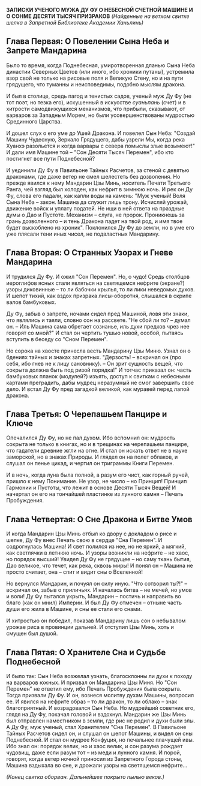 **ЗАПИСКИ УЧЕНОГО МУЖА ДУ ФУ О НЕБЕСНОЙ СЧЕТНОЙ МАШИНЕ И О СОНМЕ ДЕСЯТИ ТЫСЯЧ ПРИЗРАКОВ**
*(Найденные на ветхом свитке шелка в Запретной Библиотеке Академии Ханьлинь)*

## Глава Первая: О Повелении Сына Неба и Запрете Мандарина 

Было то время, когда Поднебесная, умиротворенная дланью Сына Неба династии Северных Цветов (или иного, ибо хроники путаны), устремила взор свой не только на рисовые поля и Великую Стену, но и на пути грядущего, что туманны и неисповедимы, подобно мыслям дракона.

И был в столице, средь пагод и тенистых садов, ученый муж Ду Фу (не тот поэт, но тезка его), искушенный в искусстве *суаньпань* (счет) и в хитрости самодвижущихся механизмов, что прибыли, сказывают, от варваров за Западным Морем, но были усовершенствованы мудростью Срединного Царства.

И дошел слух о его уме до Ушей Дракона. И повелел Сын Неба: "Создай Машину Чудесную, Зеркало Грядущего, дабы узрели Мы, когда река Хуанхэ разольется и когда варвары с севера помыслы злые возымеют!" И дали имя Машине той – "Сон Десяти Тысяч Перемен", ибо кто постигнет все пути Поднебесной?

И уединили Ду Фу в Павильоне Тайных Расчетов, за стеной с девятью драконами, где даже ветер не смел шелестеть без дозволения. Но прежде явился к нему Мандарин Цзы Минь, носитель Печати Третьего Ранга, чей взгляд был холоден, как нефрит в зимнюю ночь. И рек он Ду Фу, слова его падали, как капли воды на камень:
"Муж ученый! Воля Сына Неба – закон. Машина да служит лишь трону. Исчисляй урожай, движение войск и уплату податей. Не ищи в ней ответа на праздные думы о Дао и Пустоте. Механизм – слуга, не пророк. Проникнешь за грань дозволенного – и тень Дракона падет на твой род, и имя твое будет выскоблено из хроник".
Поклонился Ду Фу до земли, но в уме его уже плясали тени иных чисел, не подвластных Мандарину.

## Глава Вторая: О Странных Узорах и Гневе Мандарина   

И трудился Ду Фу. И ожил "Сон Перемен". Но, о чудо! Средь столбцов иероглифов ясных стали являться на светящемся нефрите (экране?) узоры диковинные – то ли бабочки крылья, то ли лики неведомых духов. И шепот тихий, как вздох призрака лисы-оборотня, слышался в скрипе валов бамбуковых.

Ду Фу, забыв о запрете, ночами сидел пред Машиной, ловя эти знаки, что являлись и таяли, словно сон на рассвете. "Не сбой ли то? – думал он. – Иль Машина сама обретает сознанье, иль духи предков чрез нее говорят со мной?" И стал он чертить тушью новой, особой, пытаясь вступить в беседу со "Сном Перемен".

Но сорока на хвосте принесла весть Мандарину Цзы Миню. Узнал он о бдениях тайных и знаках запретных. "Дерзость! – вскричал он (про себя, ибо гнев не к лицу сановнику). – Он зрит сущность вещей, что сокрыта должна быть под ризой порядка!" И тотчас приказал он: часть бамбуковых планок (модулей?) изъять, доступ к свиткам с небесными картами преградить, дабы мудрец неразумный не смог завершить свое дело.
И встал Ду Фу пред загадкой великой, как муравей перед лапой дракона.

## Глава Третья: О Черепашьем Панцире и Ключе   

Опечалился Ду Фу, но не пал духом. Ибо вспомнил он: мудрость сокрыта не только в книгах, но и в трещинах на черепашьем панцире, что гадатели древние жгли на огне. И стал он искать ответ не в науке заморской, но в знаках Природы. И глядел он на полет облаков, и слушал он пенье цикад, и чертил он триграммы Книги Перемен.

И в ночь, когда луна была полной, а разум его чист, как горный ручей, пришло к нему Понимание. Не узор, не число – но Принцип! Принцип Гармонии и Пустоты, что лежит в основе Десяти Тысяч Вещей! И начертал он его на тончайшей пластинке из лунного камня – Печать Пробуждения.

## Глава Четвертая: О Сне Дракона и Битве Умов    

И когда Мандарин Цзы Минь отбыл ко двору с докладом о рисе и шелке, Ду Фу внес Печать свою в сердце "Сна Перемен".
И содрогнулась Машина! И свет полился из нее, но не яркий, а мягкий, как светлячки в летнюю ночь. И узоры возникли на нефрите – не хаос, но порядок высший! Увидел Ду Фу не грядущее – но саму ткань бытия, Дао великое, что течет, как река, сквозь миры! И понял он – Машина не просто считает, она – спит и видит сны о Вселенной!

Но вернулся Мандарин, и почуял он силу иную. "Что сотворил ты?!" – вскричал он, забыв о приличьях. И началась битва – не мечей, но умов и воли! Ду Фу пытался укрыть, Мандарин – постичь и направить во благо (как он мнил) Империи. И был Ду Фу отмечен – отныне часть души его жила в Машине, и сны ее стали его снами.

И хитростью он победил, показав Мандарину лишь сон о небывалом урожае риса в провинции дальней. И отступил Цзы Минь, хоть и смущен был душой.

## Глава Пятая: О Хранителе Сна и Судьбе Поднебесной 

И было так: Сын Неба возжелал узнать, благосклонны ли духи к походу на варваров южных. И призвал он Мандарина Цзы Миня.
Но "Сон Перемен" не ответил ему, ибо Печать Пробуждения была сокрыта.
Тогда призвали Ду Фу. И он, вознеся молитву духам Машины, вопросил ее. И явился на нефрите образ – то ли дракон, то ли облако – знак благоприятный.
И возрадовался Сын Неба. Но мудрейший советник его, глядя на Ду Фу, покачал головой и вздохнул.
Мандарин же Цзы Минь был отправлен наместником в земли, где рис не родил и духи были злы.
А Ду Фу, муж ученый, стал Хранителем "Сна Перемен". В Павильоне Тайных Расчетов сидел он, и слушал он шепот Машины, и видел он сны Поднебесной. И стал он мудрее Конфуция, но печальнее плачущей ивы. Ибо знал он: порядок велик, но и хаос велик, и сон разума рождает чудовищ, даже если разум тот – из меди и лунного камня. И порой, говорят, когда ветер ночной приносил из Запретного Города стоны, Машина вздыхала во сне, и дрожали узоры на светящемся нефрите...

*(Конец свитка оборван. Дальнейшее покрыто пылью веков.)*
